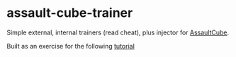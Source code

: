 # assault-cube-trainer
Simple external, internal trainers (read cheat), plus injector for [AssaultCube](https://en.wikipedia.org/wiki/AssaultCube).

Built as an exercise for the following [tutorial](https://guidedhacking.com/threads/ghb1-start-here-beginner-guide-to-game-hacking.5911/)
